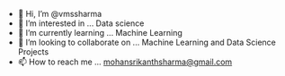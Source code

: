 - 👋 Hi, I’m @vmssharma
- 👀 I’m interested in ... Data science
- 🌱 I’m currently learning ... Machine Learning
- 💞️ I’m looking to collaborate on ... Machine Learning and Data Science Projects
- 📫 How to reach me ... mohansrikanthsharma@gmail.com

<!---
vmssharma/vmssharma is a ✨ special ✨ repository because its `README.md` (this file) appears on your GitHub profile.
You can click the Preview link to take a look at your changes.
--->
